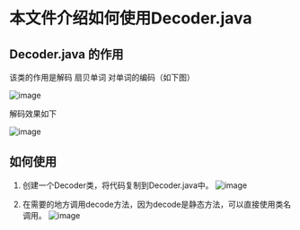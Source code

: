 # 本文件介绍如何使用Decoder.java 

## Decoder.java 的作用

该类的作用是解码 扇贝单词 对单词的编码（如下图）

![image](https://github.com/user-attachments/assets/b29e3646-9109-4104-b88e-667250acd2d7)

解码效果如下

![image](https://github.com/user-attachments/assets/04370f28-02e5-4444-868a-61afa52829ac)

## 如何使用

1. 创建一个Decoder类，将代码复制到Decoder.java中。
![image](https://github.com/user-attachments/assets/21ed04c4-7ea8-4959-843f-c8a81c86f6c4)

2. 在需要的地方调用decode方法，因为decode是静态方法，可以直接使用类名调用。
![image](https://github.com/user-attachments/assets/09e5c5ea-ff9e-4a5d-acf7-fb6261ebe821)
